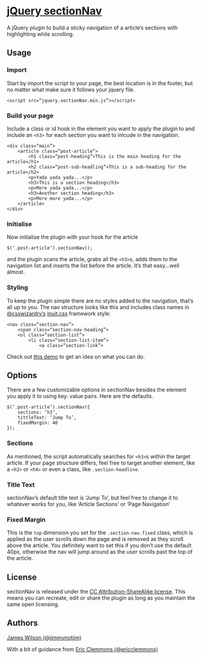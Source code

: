 # [jQuery sectionNav][1]

A jQuery plugin to build a sticky navigation of a article’s sections with highlighting while scrolling.

## Usage

### Import

Start by import the script to your page, the best location is in the footer, but no matter what make sure it follows your jquery file.

	<script src=“jquery.sectionNav.min.js”></script>

### Build your page

Include a class or id hook in the element you want to apply the plugin to and include an `<h3>` for each section you want to inlcude in the navigation.

	<div class=“main”>
		<article class=“post-article”>
			<h1 class=“post-heading”>This is the main heading for the article</h1>
			<h2 class=“post-sub-headling”>This is a sub-heading for the article</h2>
			<p>Yada yada yada...</p>
			<h3>This is a section heading</h3>
			<p>More yada yada...</p>
			<h3>Another section heading</h3>
			<p>More more yada...</p>
		</article>
	</div>

### Initialise

Now initialise the plugin with your hook for the article

	$(‘.post-article’).sectionNav();

and the plugin scans the article, grabs all the `<h3>`s, adds them to the navigation list and inserts the list before the article. It’s that easy...well almost.

### Styling

To keep the plugin simple there are no styles added to the navigation, that’s all up to you. The nav structure looks like this and includes class names in [@csswizardry’s][3] [inuit.css][4] framework style:

	<nav class=“section-nav”>
		<span class=“section-nav-heading”>
		<ol class=“section-list”>
			<li class=“section-list-item”>
				<a class=“section-link”>

Check out [this demo][2] to get an idea on what you can do.

## Options

There are a few customizable options in sectionNav besides the element you apply it to using key: value pairs. Here are the defaults.

	$(‘.post-article’).sectionNav({
		sections: ‘h3’, 
		tittleText: ‘Jump To’,
		fixedMargin: 40
	});

### Sections

As mentioned, the script automatically searches for `<h3>`s within the target article. If your page structure differs, feel free to target another element, like a `<h2>` or `<h4>` or even a class, like `.section-headline`.

### Title Text

sectionNav’s default title text is ‘Jump To’, but feel free to change it to whatever works for you, like ‘Article Sections’ or ‘Page Navigation’

### Fixed Margin

This is the `top` dimension you set for the `.section-nav.fixed` class, which is applied as the user scrolls down the page and is removed as they scroll above the article. You definitely want to set this if you don’t use the default 40px, otherwise the nav will jump around as the user scrolls past the top of the article.

## License

sectionNav is released under the [CC Attribution-ShareAlike license][6]. This means you can recreate, edit or share the plugin as long as you maintain the same open licensing.

## Authors

[James Wilson (@jimmynotjim)][7]

With a bit of guidance from [Eric Clemmons (@ericclemmons)][8]

[1]: #
[2]: #
[3]: https://twitter.com/csswizardry
[4]: http://inuitcss.com/
[6]: http://creativecommons.org/licenses/by-sa/3.0/
[7]: http://jimmynotjim.com
[8]: https://github.com/ericclemmons
	
	
	